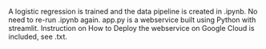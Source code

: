 A logistic regression is trained and the data pipeline is created in .ipynb. No need to re-run .ipynb again.
app.py is a webservice built using Python with streamlit.
Instruction on How to Deploy the webservice on Google Cloud is included, see .txt.  

